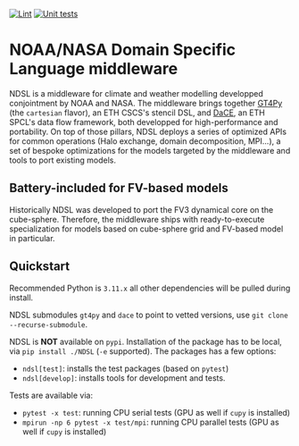 [![Lint](https://github.com/NOAA-GFDL/NDSL/actions/workflows/lint.yaml/badge.svg?branch=develop)](https://github.com/NOAA-GFDL/NDSL/actions/workflows/lint.yaml)
[![Unit tests](https://github.com/NOAA-GFDL/NDSL/actions/workflows/unit_tests.yaml/badge.svg?branch=develop)](https://github.com/NOAA-GFDL/NDSL/actions/workflows/unit_tests.yaml)

# NOAA/NASA Domain Specific Language middleware

NDSL is a middleware for climate and weather modelling developped conjointment by NOAA and NASA. The middleware brings together [GT4Py](https://github.com/GridTools/gt4py/) (the `cartesian` flavor), an ETH CSCS's stencil DSL, and [DaCE](https://github.com/spcl/dace/), an ETH SPCL's data flow framework, both developped for high-performance and portability. On top of those pillars, NDSL deploys a series of optimized APIs for common operations (Halo exchange, domain decomposition, MPI...), a set of bespoke optimizations for the models targeted by the middleware and tools to port existing models.

## Battery-included for FV-based models

Historically NDSL was developed to port the FV3 dynamical core on the cube-sphere. Therefore, the middleware ships with ready-to-execute specialization for models based on cube-sphere grid and FV-based model in particular.

## Quickstart

Recommended Python is `3.11.x` all other dependencies will be pulled during install.

NDSL submodules `gt4py` and `dace` to point to vetted versions, use `git clone --recurse-submodule`.

NDSL is __NOT__ available on `pypi`. Installation of the package has to be local, via `pip install ./NDSL` (`-e` supported). The packages has a few options:

- `ndsl[test]`: installs the test packages (based on `pytest`)
- `ndsl[develop]`: installs tools for development and tests.

Tests are available via:

- `pytest -x test`: running CPU serial tests (GPU as well if `cupy` is installed)
- `mpirun -np 6 pytest -x test/mpi`: running CPU parallel tests (GPU as well if `cupy` is installed)
